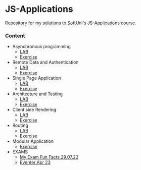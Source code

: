 
# JS-Applications
Repository for my solutions to SoftUni's JS-Applications course.
### Content
* Asynchronous programming
  * [LAB](https://github.com/PetarPetrov01/SoftUni-Javascript-Path/tree/3493c1e0ccda624b96631aa9f4aba3915d371ed5/JS-Applications/Asynchronous%20programming)
  * [Exercise](https://github.com/PetarPetrov01/SoftUni-Javascript-Path/tree/386f5eb5fdedfdf9583fd31a96ad45ee0b902c72/JS-Applications/Asynchronous%20programming%20EXC)
* Remote Data and Authentication
  * [LAB](https://github.com/PetarPetrov01/SoftUni-Javascript-Path/tree/386f5eb5fdedfdf9583fd31a96ad45ee0b902c72/JS-Applications/Remote%20Data%20and%20Authentication)
  * [Exercise](https://github.com/PetarPetrov01/SoftUni-Javascript-Path/tree/c03a9ba4ced33d4a9b1072ae83ee95298aea564b/JS-Applications/Remote%20Data%20and%20Authentication%20EXC)
* Single Page Application
  * [LAB](https://github.com/PetarPetrov01/SoftUni-Javascript-Path/tree/c03a9ba4ced33d4a9b1072ae83ee95298aea564b/JS-Applications/Single%20Page%20Application)
  * [Exercise](https://github.com/PetarPetrov01/SoftUni-Javascript-Path/tree/c89a0f9db7a432b8ef834c8b2d7a0f62cd63a599/JS-Applications/Single%20Page%20Application%20EXC)
* Architecture and Testing
  * [LAB](https://github.com/PetarPetrov01/SoftUni-Javascript-Path/tree/c89a0f9db7a432b8ef834c8b2d7a0f62cd63a599/JS-Applications/Architecture%20and%20Testing)
  * [Exercise](https://github.com/PetarPetrov01/SoftUni-Javascript-Path/tree/c89a0f9db7a432b8ef834c8b2d7a0f62cd63a599/JS-Applications/Architecture%20and%20Testing%20EXC)
* Client side Rendering
  * [LAB](https://github.com/PetarPetrov01/SoftUni-Javascript-Path/tree/8c062e4a1c3327ebb18b71fbddbcb7f137010878/JS-Applications/Client%20side%20Rendering)
  * [Exercise](https://github.com/PetarPetrov01/SoftUni-Javascript-Path/tree/8c062e4a1c3327ebb18b71fbddbcb7f137010878/JS-Applications/Client%20side%20Rendering%20EXC)
* Routing
  * [LAB](https://github.com/PetarPetrov01/SoftUni-Javascript-Path/tree/58e814064972d13dc8e8297333ddf540ff770792/JS-Applications/Routing)
  * [Exercise](https://github.com/PetarPetrov01/SoftUni-Javascript-Path/tree/58e814064972d13dc8e8297333ddf540ff770792/JS-Applications/Routing%20EXC)
* Modular Application
  * [Exercise](https://github.com/PetarPetrov01/SoftUni-Javascript-Path/tree/5c9746d850c7aefad64ad0a831367a4b215e9fbd/JS-Applications/Modular%20Application%20EXC)
* EXAMS
  * [My Exam Fun Facts 29.07.23](https://github.com/PetarPetrov01/SoftUni-Javascript-Path/tree/f671451b58f3e851ab974ef0a2ae53db2a650b63/JS-Applications/EXAMS/MyExam)
  * [Eventer Apr 23](https://github.com/PetarPetrov01/SoftUni-Javascript-Path/tree/bd9ceef421ae249be5f7b4c6d18b2bac62a8a142/JS-Applications/EXAMS/Eventer_Apr_23)
